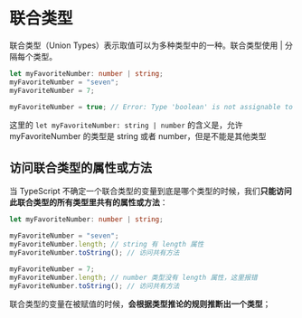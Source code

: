 # 联合类型

联合类型（Union Types）表示取值可以为多种类型中的一种。联合类型使用 | 分隔每个类型。

```ts
let myFavoriteNumber: number | string;
myFavoriteNumber = "seven";
myFavoriteNumber = 7;

myFavoriteNumber = true; // Error: Type 'boolean' is not assignable to type 'string | number'
```

这里的 `let myFavoriteNumber: string | number` 的含义是，允许 myFavoriteNumber 的类型是 string 或者 number，但是不能是其他类型

## 访问联合类型的属性或方法

当 TypeScript 不确定一个联合类型的变量到底是哪个类型的时候，我们**只能访问此联合类型的所有类型里共有的属性或方法**：

```ts
let myFavoriteNumber: number | string;

myFavoriteNumber = "seven";
myFavoriteNumber.length; // string 有 length 属性
myFavoriteNumber.toString(); // 访问共有方法

myFavoriteNumber = 7;
myFavoriteNumber.length; // number 类型没有 length 属性，这里报错
myFavoriteNumber.toString(); // 访问共有方法
```

联合类型的变量在被赋值的时候，**会根据类型推论的规则推断出一个类型**；
